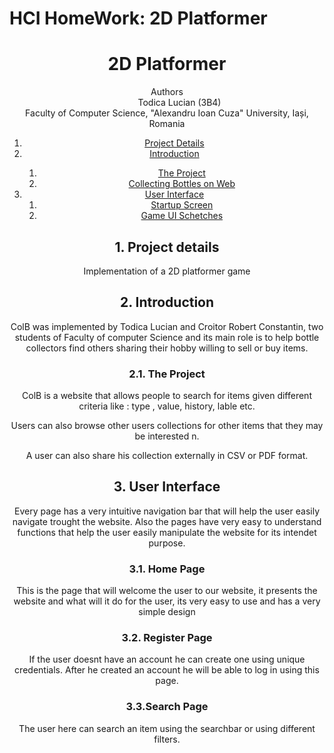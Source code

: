 # HCI HomeWork: 2D Platformer
<!DOCTYPE html>
<html lang="en">
<head>
    <meta charset="UTF-8">
    <meta http-equiv="X-UA-Compatible" content="IE=edge">
    <meta name="viewport" content="width=device-width, initial-scale=1.0">
</head>
<body>
    <header>
        <h1>2D Platformer</h1>
        <dl>
            <dt>Authors</dt>
            <dd>Todica Lucian (3B4)
            <dt>Faculty of Computer Science, "Alexandru Ioan Cuza" University, Iași, Romania</dt>
        </dl>
    <div role="contentinfo">
        <ol role="directory">
            <li><a href="#1-project-details">Project Details</a> </li>
            <li><a href="#2-introduction">Introduction</a> </li>
            <ol>
                <li><a href="#21-the-project">The Project</a></li>
                <li><a href="#22-the-gamification-system">Collecting Bottles on Web</a></li>
            </ol>
            <li><a href="#3-user-interface">User Interface</a>
                <ol role="structure-directory">
                    <li><a href="#31-startap-screen">Startup Screen</a></li>
                    <li><a href="#32-game-ui">Game UI Schetches</a></li>
                </ol>
            </li>
        </ol>
    </div>
    <section id="project-details" role="doc-abstract">
        <h2>1. Project details</h2>
        <p>Implementation of a 2D platformer game</p>
    </section>
    <section id="introduction" role="doc-introduction">
        <h2>2. Introduction</h2>
        <p>ColB was implemented by Todica Lucian and Croitor Robert Constantin, two students of Faculty of computer Science and its main role is to help bottle collectors find others sharing their hobby willing to sell or buy items.</p>
    </section>
    <section id="introduction__project" role="doc-introduction">
        <h3>2.1. The Project</h3>
        <p>ColB is a website that allows people to search for items given different criteria like : type , value, history, lable etc.</p>
        <p>Users can also browse other users collections for other items that they may be interested n.</p>
        <p>A user can also share his collection externally in CSV or PDF format.</p>
    </section>
    <section id="structure" role="doc-structure">
        <h2>3. User Interface</h2>
        <p>Every page has a very intuitive navigation bar that will help the user easily navigate trought the website. Also the pages have very easy to understand functions that help the user easily manipulate the website for its intendet purpose.</p>
    </section>
    <section id="structure__landing" role="doc-structure">
        <h3>3.1. Home Page</h3>
        <p>This is the page that will welcome the user to our website, it presents the website and what will it do for the user, its very easy to use and has a very simple design</p>
    </section>
    <section id="structure__myacc_logged" role="doc-structure">
    </section>
    <section id="structure__creationpage" role="doc-structure">
        <h3>3.2. Register Page</h3>
        <p>If the user doesnt have an account he can create one using unique credentials. After he created an account he will be able to log in using this page.</p>
    </section>
    <section id="structure__viewpage" role="doc-structure">
        <h3>3.3.Search Page</h3>
        <p>The user here can search an item using the searchbar or using different filters.</p>
    </section>
    </header>
</body>
</html>
